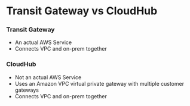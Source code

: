 # Transit Gateway vs CloudHub

### Transit Gateway
* An actual AWS Service
* Connects VPC and on-prem together


### CloudHub
* Not an actual AWS Service
* Uses an Amazon VPC virtual private gateway with multiple customer gateways
* Connects VPC and on-prem together
